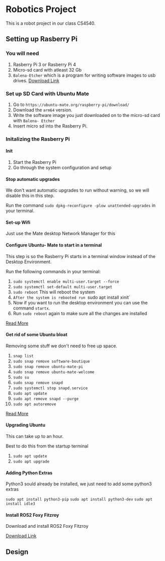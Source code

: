 # Robotics Project
This is a robot project in our class CS4540.

## Setting up Rasberry Pi
### You will need
1. Rasberry Pi 3 or Rasberry Pi 4
2. Micro-sd card with atleast 32 Gb
3. `Balena-Etcher` which is a program for writing software images to usb drives. [Download Link](https://www.balena.io/etcher/)

### Set up SD Card with Ubuntu Mate
1. Go to `https://ubuntu-mate.org/raspberry-pi/download/`
2. Download the `arm64` version.
3. Write the software image you just downloaded on to the micro-sd card with `Balena- Etcher`
4. Insert micro sd into the Rasberry Pi.

### Initalizing the Rasberry Pi
#### Init
1. Start the Rasberry Pi
2. Go through the system configuration and setup

#### Stop automatic upgrades
We don't want automatic upgrades to run without warning, so we will disable this in this step.

Run the command `sudo dpkg-reconfigure -plow unattended-upgrades` in your terminal. 

#### Set-up Wifi
Just use the Mate desktop Network Manager for this

#### Configure Ubuntu- Mate to start in a terminal
This step is so the Rasberry Pi starts in a terminal window instead of the Desktop Environment.

Run the following commands in your terminal:
1. `sudo systemctl enable multi-user.target --force`
2. `sudo systemctl set-default multi-user.target`
3. `sudo reboot` This will reboot the system
4. `After the system is rebooted run `sudo apt install xinit`
5. Now if you want to run the desktop environment you can use the command `startx`.
6. Run `sudo reboot` again to make sure all the changes are installed

[Read More](https://askubuntu.com/questions/16371/how-do-i-disable-x-at-boot-time-so-that-the-system-boots-in-text-mode)

#### Get rid of some Ubuntu bloat
Removing some stuff we don't need to free up space.
1. `snap list`
2. `sudo snap remove software-boutique`
3. `sudo snap remove ubuntu-mate-pi`
4. `sudo snap remove ubuntu-mate-welcome`
5. `sudo su`
6. `sudo snap remove snapd`
7. `sudo systemctl stop snapd.service`
8. `sudo apt update`
9. `sudo apt remove snapd --purge`
10. `sudo apt autoremove`


[Read More](https://www.addictivetips.com/ubuntu-linux-tips/disable-snaps-ubuntu/ )

#### Upgrading Ubuntu
This can take up to an hour.

Best to do this from the startup terminal

1. `sudo apt update`
2. `sudo apt upgrade`

#### Adding Python Extras
Python3 sould already be installed, we just need to add some python3 extras

`sudo apt install python3-pip`
`sudo apt install python3-dev`
`sudo apt install idle3`

#### Install ROS2 Foxy Fitzroy
Download and install ROS2 Foxy Fitzroy

[Download Link](https://docs.ros.org/en/foxy/Installation/Ubuntu-Install-Binary.html)

## Design



